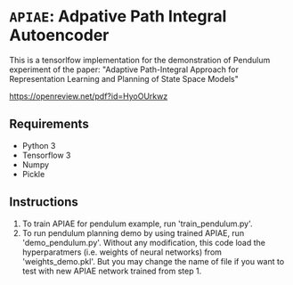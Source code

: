 # `APIAE`: Adpative Path Integral Autoencoder

This is a tensorlfow implementation for the demonstration of Pendulum experiment of the paper: "Adaptive Path-Integral Approach for Representation Learning and Planning of State Space Models"

https://openreview.net/pdf?id=HyoOUrkwz

## Requirements

- Python 3
- Tensorflow 3
- Numpy
- Pickle

## Instructions

1. To train APIAE for pendulum example, run 'train_pendulum.py'.
2. To run pendulum planning demo by using trained APIAE, run 'demo_pendulum.py'.
Without any modification, this code load the hyperparatmers (i.e. weights of neural networks) from 'weights_demo.pkl'.
But you may change the name of file if you want to test with new APIAE network trained from step 1.
